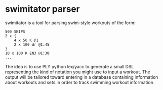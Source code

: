 swimitator parser
=================

swimitator is a tool for parsing swim-style workouts of the form:

    500 SKIPS
    2 x {
        4 x 50 K @1
        2 x 100 dr @1:45
    }
    10 x 100 K EN3 @1:30
    ...

The idea is to use PLY python lex/yacc to generate a small DSL representing the kind of notation you might use to input a workout.
The output will be tailored toward entering in a database containing information about workouts and sets in order to track
swimming workout information.

